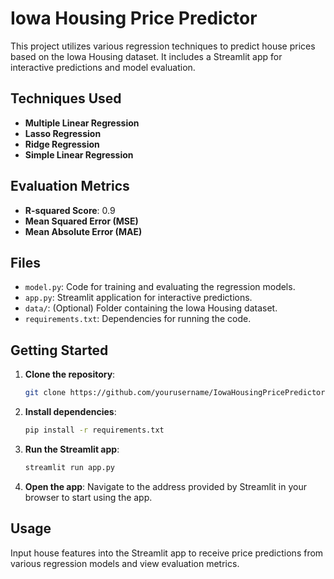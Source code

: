 # Iowa Housing Price Predictor

This project utilizes various regression techniques to predict house prices based on the Iowa Housing dataset. It includes a Streamlit app for interactive predictions and model evaluation.

## Techniques Used

- **Multiple Linear Regression**
- **Lasso Regression**
- **Ridge Regression**
- **Simple Linear Regression**

## Evaluation Metrics

- **R-squared Score**: 0.9
- **Mean Squared Error (MSE)**
- **Mean Absolute Error (MAE)**

## Files

- `model.py`: Code for training and evaluating the regression models.
- `app.py`: Streamlit application for interactive predictions.
- `data/`: (Optional) Folder containing the Iowa Housing dataset.
- `requirements.txt`: Dependencies for running the code.

## Getting Started

1. **Clone the repository**:
   ```bash
   git clone https://github.com/yourusername/IowaHousingPricePredictor.git
   ```

2. **Install dependencies**:
   ```bash
   pip install -r requirements.txt
   ```

3. **Run the Streamlit app**:
   ```bash
   streamlit run app.py
   ```

4. **Open the app**: Navigate to the address provided by Streamlit in your browser to start using the app.

## Usage

Input house features into the Streamlit app to receive price predictions from various regression models and view evaluation metrics.
